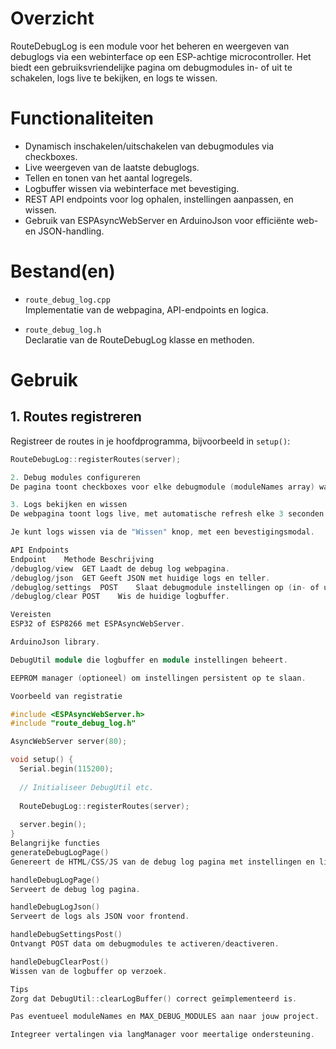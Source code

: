 # Overzicht
RouteDebugLog is een module voor het beheren en weergeven van debuglogs via een webinterface op een ESP-achtige microcontroller. Het biedt een gebruiksvriendelijke pagina om debugmodules in- of uit te schakelen, logs live te bekijken, en logs te wissen.

# Functionaliteiten
- Dynamisch inschakelen/uitschakelen van debugmodules via checkboxes.
- Live weergeven van de laatste debuglogs.
- Tellen en tonen van het aantal logregels.
- Logbuffer wissen via webinterface met bevestiging.
- REST API endpoints voor log ophalen, instellingen aanpassen, en wissen.
- Gebruik van ESPAsyncWebServer en ArduinoJson voor efficiënte web- en JSON-handling.

# Bestand(en)
- `route_debug_log.cpp`  
  Implementatie van de webpagina, API-endpoints en logica.

- `route_debug_log.h`  
  Declaratie van de RouteDebugLog klasse en methoden.

# Gebruik

## 1. Routes registreren
Registreer de routes in je hoofdprogramma, bijvoorbeeld in `setup()`:

```cpp
RouteDebugLog::registerRoutes(server);

2. Debug modules configureren
De pagina toont checkboxes voor elke debugmodule (moduleNames array) waarmee je per module debugoutput kunt in- of uitschakelen.

3. Logs bekijken en wissen
De webpagina toont logs live, met automatische refresh elke 3 seconden.

Je kunt logs wissen via de "Wissen" knop, met een bevestigingsmodal.

API Endpoints
Endpoint	Methode	Beschrijving
/debuglog/view	GET	Laadt de debug log webpagina.
/debuglog/json	GET	Geeft JSON met huidige logs en teller.
/debuglog/settings	POST	Slaat debugmodule instellingen op (in- of uitschakelen).
/debuglog/clear	POST	Wis de huidige logbuffer.

Vereisten
ESP32 of ESP8266 met ESPAsyncWebServer.

ArduinoJson library.

DebugUtil module die logbuffer en module instellingen beheert.

EEPROM manager (optioneel) om instellingen persistent op te slaan.

Voorbeeld van registratie

#include <ESPAsyncWebServer.h>
#include "route_debug_log.h"

AsyncWebServer server(80);

void setup() {
  Serial.begin(115200);
  
  // Initialiseer DebugUtil etc.
  
  RouteDebugLog::registerRoutes(server);
  
  server.begin();
}
Belangrijke functies
generateDebugLogPage()
Genereert de HTML/CSS/JS van de debug log pagina met instellingen en live log view.

handleDebugLogPage()
Serveert de debug log pagina.

handleDebugLogJson()
Serveert de logs als JSON voor frontend.

handleDebugSettingsPost()
Ontvangt POST data om debugmodules te activeren/deactiveren.

handleDebugClearPost()
Wissen van de logbuffer op verzoek.

Tips
Zorg dat DebugUtil::clearLogBuffer() correct geïmplementeerd is.

Pas eventueel moduleNames en MAX_DEBUG_MODULES aan naar jouw project.

Integreer vertalingen via langManager voor meertalige ondersteuning.